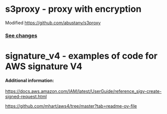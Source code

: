 # s3proxy - proxy with encryption

Modified https://github.com/abustany/s3proxy
### [See changes](s3proxy/README.md)

# signature_v4 - examples of code for AWS signature V4

#### Additional information:

https://docs.aws.amazon.com/IAM/latest/UserGuide/reference_sigv-create-signed-request.html

https://github.com/mhart/aws4/tree/master?tab=readme-ov-file

